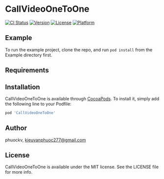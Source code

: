 # CallVideoOneToOne

[![CI Status](https://img.shields.io/travis/phuockv/CallVideoOneToOne.svg?style=flat)](https://travis-ci.org/phuockv/CallVideoOneToOne)
[![Version](https://img.shields.io/cocoapods/v/CallVideoOneToOne.svg?style=flat)](https://cocoapods.org/pods/CallVideoOneToOne)
[![License](https://img.shields.io/cocoapods/l/CallVideoOneToOne.svg?style=flat)](https://cocoapods.org/pods/CallVideoOneToOne)
[![Platform](https://img.shields.io/cocoapods/p/CallVideoOneToOne.svg?style=flat)](https://cocoapods.org/pods/CallVideoOneToOne)

## Example

To run the example project, clone the repo, and run `pod install` from the Example directory first.

## Requirements

## Installation

CallVideoOneToOne is available through [CocoaPods](https://cocoapods.org). To install
it, simply add the following line to your Podfile:

```ruby
pod 'CallVideoOneToOne'
```

## Author

phuockv, kieuvanphuoc277@gmail.com

## License

CallVideoOneToOne is available under the MIT license. See the LICENSE file for more info.
